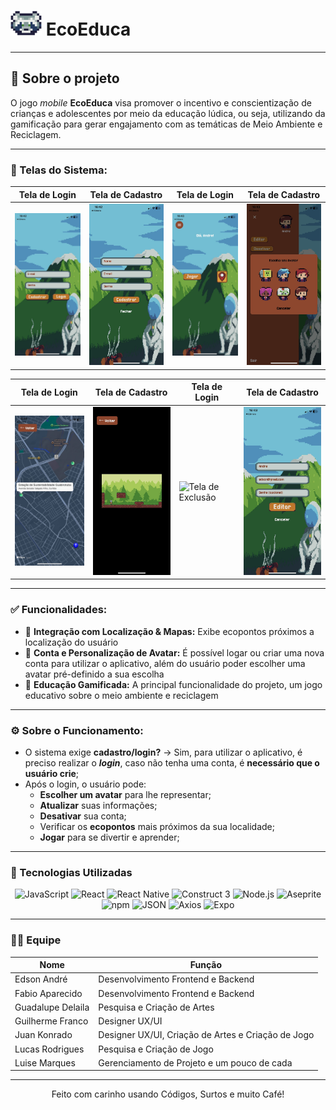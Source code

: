 # ![Logo](./Assets/logoGuaxinim.png)  EcoEduca

---

## 📝 Sobre o projeto

O jogo _mobile_ **EcoEduca** visa promover o incentivo e conscientização de crianças e adolescentes por meio da educação lúdica, ou seja, utilizando da gamificação para gerar engajamento com as temáticas de Meio Ambiente e Reciclagem.

---

### 📸 Telas do Sistema:
| **Tela de Login** | **Tela de Cadastro** | **Tela de Login** | **Tela de Cadastro** |
| ----------------- | -------------------- |  ----------------- | -------------------- |
| <img src="./Assets/Telas/Login.jpeg" alt="Tela de Login" width="200"> | <img src="./Assets/Telas/Cadastro.jpeg" alt="Tela de Cadastro" width="200"> |  <img src="./Assets/Telas/Inicio.jpeg" alt="Tela de Inicio" width="200"> |<img src="./Assets/Telas/Avatar.jpeg" alt="Tela de Avatar" width="200"> |
  
| **Tela de Login** | **Tela de Cadastro** |   **Tela de Login** | **Tela de Cadastro** |
| ----------------- | -------------------- |  ----------------- | -------------------- |
| <img src="./Assets/Telas/Mapa.jpeg" alt="Tela de Mapa" width="200"> |<img src="./Assets/Telas/Jogo.jpeg" alt="Tela de Jogo" width="200"> | <img src="./Assets/Telas/Erro.jpeg" alt="Tela de Exclusão" width="200"> | <img src="./Assets/Telas/AlterarCadastro.jpeg" alt="Tela de Alterar Cadastro" width="200"> |

---

### ✅ Funcionalidades:

- 🎯 **Integração com Localização & Mapas:** Exibe ecopontos próximos a localização do usuário
- 🎨 **Conta e Personalização de Avatar:** É possível logar ou criar uma nova conta para utilizar o aplicativo, além do usuário poder escolher uma avatar pré-definido a sua escolha
- 🚀 **Educação Gamificada:** A principal funcionalidade do projeto, um jogo educativo sobre o meio ambiente e reciclagem

---

### ⚙️ Sobre o Funcionamento:

- O sistema exige **cadastro/login?** → Sim, para utilizar o aplicativo, é preciso realizar o **_login_**, caso não tenha uma conta, é **necessário que o usuário crie**;
- Após o login, o usuário pode:
  - **Escolher um avatar** para lhe representar;
  - **Atualizar** suas informações;
  - **Desativar** sua conta;
  - Verificar os **ecopontos** mais próximos da sua localidade;
  - **Jogar** para se divertir e aprender;

---

### 🧪 Tecnologias Utilizadas

<div align="center">

![JavaScript](https://img.shields.io/badge/JavaScript-F7DF1E.svg?style=flat&logo=JavaScript&logoColor=black)
![React](https://img.shields.io/badge/React-61DAFB.svg?style=flat&logo=React&logoColor=black)
![React Native](https://img.shields.io/badge/React_Native-20232A?style=flat&logo=react&logoColor=61DAFB)
![Construct 3](https://img.shields.io/badge/Construct_3-01E2C9?style=flat&logo=Construct%203&logoColor=black)
![Node.js](https://img.shields.io/badge/Node.js-339933?style=flat&logo=node.js&logoColor=white)
![Aseprite](https://img.shields.io/badge/Aseprite-655461?style=flat&logo=Aseprite&logoColor=white)
![npm](https://img.shields.io/badge/npm-CB3837.svg?style=flat&logo=npm&logoColor=white)
![JSON](https://img.shields.io/badge/JSON-9777A8.svg?style=flat&logo=JSON&logoColor=white)
![Axios](https://img.shields.io/badge/Axios-3167EB.svg?style=flat&logo=Axios&logoColor=white)
![Expo](https://img.shields.io/badge/Expo-5A29E4.svg?style=flat&logo=Expo&logoColor=white)

</div>

---

### 👨‍💻 Equipe

| Nome | Função |
|------|--------|
| Edson André | Desenvolvimento Frontend e Backend |
| Fabio Aparecido| Desenvolvimento Frontend e Backend |
| Guadalupe Delaila | Pesquisa e Criação de Artes |
| Guilherme Franco | Designer UX/UI |
| Juan Konrado| Designer UX/UI, Criação de Artes e Criação de Jogo |
| Lucas Rodrigues | Pesquisa e Criação de Jogo |
| Luise Marques | Gerenciamento de Projeto e um pouco de cada |

---

<p align="center">
  Feito com carinho usando Códigos, Surtos e muito Café!
</p>
